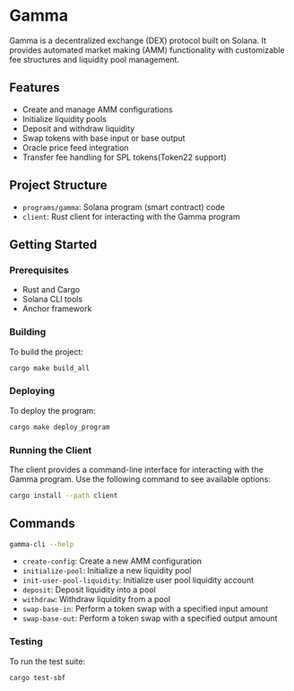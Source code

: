 # Gamma

Gamma is a decentralized exchange (DEX) protocol built on Solana. It provides automated market making (AMM) functionality with customizable fee structures and liquidity pool management.

## Features

- Create and manage AMM configurations
- Initialize liquidity pools
- Deposit and withdraw liquidity
- Swap tokens with base input or base output
- Oracle price feed integration
- Transfer fee handling for SPL tokens(Token22 support)

## Project Structure

- `programs/gamma`: Solana program (smart contract) code
- `client`: Rust client for interacting with the Gamma program

## Getting Started

### Prerequisites

- Rust and Cargo
- Solana CLI tools
- Anchor framework

### Building

To build the project:
```bash
cargo make build_all
```

### Deploying

To deploy the program:
```bash
cargo make deploy_program
```

### Running the Client

The client provides a command-line interface for interacting with the Gamma program. Use the following command to see available options:
```bash
cargo install --path client
```

## Commands
```bash
gamma-cli --help
```

- `create-config`: Create a new AMM configuration
- `initialize-pool`: Initialize a new liquidity pool
- `init-user-pool-liquidity`: Initialize user pool liquidity account
- `deposit`: Deposit liquidity into a pool
- `withdraw`: Withdraw liquidity from a pool
- `swap-base-in`: Perform a token swap with a specified input amount
- `swap-base-out`: Perform a token swap with a specified output amount


### Testing

To run the test suite:
```bash
cargo test-sbf
```